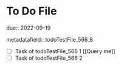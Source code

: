 # To Do File

due:: 2022-09-19

metadatafield:: todoTestFile_566\_8

- [ ] Task of todoTestFile_566 1 [[Query me]]
- [ ] Task of todoTestFile_566 2
